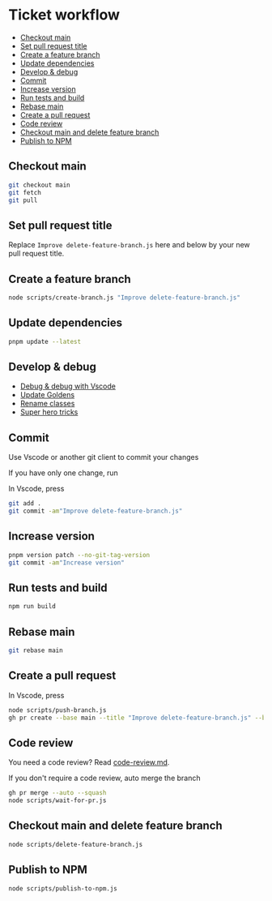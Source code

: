 <!--
@license
Copyright (c) 2025 Rljson

Use of this source code is governed by terms that can be
found in the LICENSE file in the root of this package.
-->

# Ticket workflow

- [Checkout main](#checkout-main)
- [Set pull request title](#set-pull-request-title)
- [Create a feature branch](#create-a-feature-branch)
- [Update dependencies](#update-dependencies)
- [Develop \& debug](#develop--debug)
- [Commit](#commit)
- [Increase version](#increase-version)
- [Run tests and build](#run-tests-and-build)
- [Rebase main](#rebase-main)
- [Create a pull request](#create-a-pull-request)
- [Code review](#code-review)
- [Checkout main and delete feature branch](#checkout-main-and-delete-feature-branch)
- [Publish to NPM](#publish-to-npm)

## Checkout main

```bash
git checkout main
git fetch
git pull
```

## Set pull request title

Replace `Improve delete-feature-branch.js` here and below
by your new pull request title.

## Create a feature branch

```bash
node scripts/create-branch.js "Improve delete-feature-branch.js"
```

## Update dependencies

```bash
pnpm update --latest
```

## Develop & debug

- [Debug & debug with Vscode](./debug-with-vscode.md)
- [Update Goldens](./update-goldens.md)
- [Rename classes](./rename-classes.md)
- [Super hero tricks](./super-hero.md)

## Commit

Use Vscode or another git client to commit your changes

If you have only one change, run

In Vscode, press

```bash
git add .
git commit -am"Improve delete-feature-branch.js"
```

## Increase version

```bash
pnpm version patch --no-git-tag-version
git commit -am"Increase version"
```

## Run tests and build

```bash
npm run build
```

## Rebase main

```bash
git rebase main
```

## Create a pull request

In Vscode, press

```bash
node scripts/push-branch.js
gh pr create --base main --title "Improve delete-feature-branch.js" --body " "
```

## Code review

You need a code review? Read [code-review.md](./code-review.md).

If you don't require a code review, auto merge the branch

```bash
gh pr merge --auto --squash
node scripts/wait-for-pr.js
```

## Checkout main and delete feature branch

```bash
node scripts/delete-feature-branch.js
```

## Publish to NPM

```bash
node scripts/publish-to-npm.js
```
